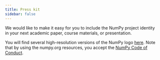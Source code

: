 ```yaml
---
title: Press kit
sidebar: false
---
```


We would like to make it easy for you to include the NumPy project identity in your next academic paper, course materials, or presentation. 

You will find several high-resolution versions of the NumPy logo [here](https://github.com/numpy/numpy/tree/main/branding/logo). Note that by using the numpy.org resources, you accept the [NumPy Code of Conduct](/code-of-conduct).

